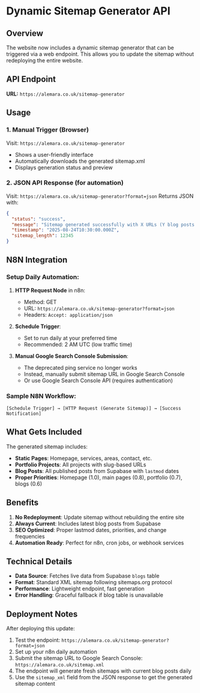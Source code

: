 # Dynamic Sitemap Generator API

## Overview
The website now includes a dynamic sitemap generator that can be triggered via a web endpoint. This allows you to update the sitemap without redeploying the entire website.

## API Endpoint
**URL:** `https://alemara.co.uk/sitemap-generator`

## Usage

### 1. Manual Trigger (Browser)
Visit: `https://alemara.co.uk/sitemap-generator`
- Shows a user-friendly interface
- Automatically downloads the generated sitemap.xml
- Displays generation status and preview

### 2. JSON API Response (for automation)
Visit: `https://alemara.co.uk/sitemap-generator?format=json`
Returns JSON with:
```json
{
  "status": "success",
  "message": "Sitemap generated successfully with X URLs (Y blog posts included)",
  "timestamp": "2025-08-24T10:30:00.000Z",
  "sitemap_length": 12345
}
```

## N8N Integration

### Setup Daily Automation:
1. **HTTP Request Node** in n8n:
   - Method: GET
   - URL: `https://alemara.co.uk/sitemap-generator?format=json`
   - Headers: `Accept: application/json`

2. **Schedule Trigger**:
   - Set to run daily at your preferred time
   - Recommended: 2 AM UTC (low traffic time)

3. **Manual Google Search Console Submission**:
   - The deprecated ping service no longer works
   - Instead, manually submit sitemap URL in Google Search Console
   - Or use Google Search Console API (requires authentication)

### Sample N8N Workflow:
```
[Schedule Trigger] → [HTTP Request (Generate Sitemap)] → [Success Notification]
```

## What Gets Included

The generated sitemap includes:
- **Static Pages**: Homepage, services, areas, contact, etc.
- **Portfolio Projects**: All projects with slug-based URLs
- **Blog Posts**: All published posts from Supabase with `lastmod` dates
- **Proper Priorities**: Homepage (1.0), main pages (0.8), portfolio (0.7), blogs (0.6)

## Benefits

1. **No Redeployment**: Update sitemap without rebuilding the entire site
2. **Always Current**: Includes latest blog posts from Supabase
3. **SEO Optimized**: Proper lastmod dates, priorities, and change frequencies
4. **Automation Ready**: Perfect for n8n, cron jobs, or webhook services

## Technical Details

- **Data Source**: Fetches live data from Supabase `blogs` table
- **Format**: Standard XML sitemap following sitemaps.org protocol
- **Performance**: Lightweight endpoint, fast generation
- **Error Handling**: Graceful fallback if blog table is unavailable

## Deployment Notes

After deploying this update:
1. Test the endpoint: `https://alemara.co.uk/sitemap-generator?format=json`
2. Set up your n8n daily automation
3. Submit the sitemap URL to Google Search Console: `https://alemara.co.uk/sitemap.xml`
4. The endpoint will generate fresh sitemaps with current blog posts daily
5. Use the `sitemap_xml` field from the JSON response to get the generated sitemap content 
